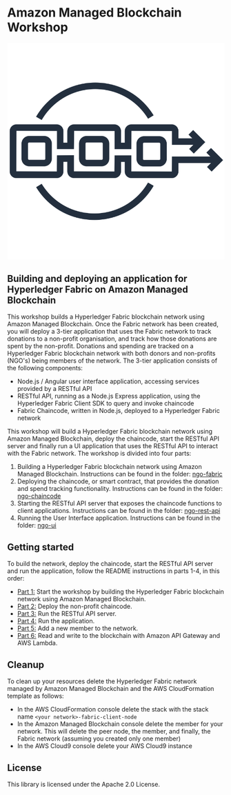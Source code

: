 # Amazon Managed Blockchain Workshop

![Amazon Managed Blockchain](images/AmazonManagedBlockchain.png "Amazon Managed Blockchain")

## Building and deploying an application for Hyperledger Fabric on Amazon Managed Blockchain

This workshop builds a Hyperledger Fabric blockchain network using Amazon Managed Blockchain. Once the Fabric network has been created, you will deploy a 3-tier application that uses the Fabric network to track donations to a non-profit organisation, and track how those donations are spent by the non-profit. Donations 
and spending are tracked on a Hyperledger Fabric blockchain network with both donors and non-profits 
(NGO's) being members of the network. The 3-tier application consists of the following components:

* Node.js / Angular user interface application, accessing services provided by a RESTful API
* RESTful API, running as a Node.js Express application, using the Hyperledger Fabric Client SDK to query 
and invoke chaincode
* Fabric Chaincode, written in Node.js, deployed to a Hyperledger Fabric network

This workshop will build a Hyperledger Fabric blockchain network using Amazon Managed Blockchain, deploy the chaincode,
start the RESTful API server and finally run a UI application that uses the RESTful API to interact with the Fabric
network. The workshop is divided into four parts:

1. Building a Hyperledger Fabric blockchain network using Amazon Managed Blockchain. Instructions can be found in the folder: [ngo-fabric](ngo-fabric)
2. Deploying the chaincode, or smart contract, that provides the donation and spend tracking functionality. Instructions can be found in the folder: [ngo-chaincode](ngo-chaincode)
3. Starting the RESTful API server that exposes the chaincode functions to client applications. Instructions can be found in the folder: [ngo-rest-api](ngo-rest-api)
4. Running the User Interface application. Instructions can be found in the folder: [ngo-ui](ngo-ui)

## Getting started

To build the network, deploy the chaincode, start the RESTful API server and run the application, follow the 
README instructions in parts 1-4, in this order:

* [Part 1:](ngo-fabric/README.md) Start the workshop by building the Hyperledger Fabric blockchain network using Amazon Managed Blockchain.
* [Part 2:](ngo-chaincode/README.md) Deploy the non-profit chaincode. 
* [Part 3:](ngo-rest-api/README.md) Run the RESTful API server. 
* [Part 4:](ngo-ui/README.md) Run the application. 
* [Part 5:](new-member/README.md) Add a new member to the network. 
* [Part 6:](ngo-lambda/README.md) Read and write to the blockchain with Amazon API Gateway and AWS Lambda.

## Cleanup

To clean up your resources delete the Hyperledger Fabric network managed by Amazon Managed Blockchain and the AWS CloudFormation template as follows:

* In the AWS CloudFormation console delete the stack with the stack name `<your network>-fabric-client-node`
* In the Amazon Managed Blockchain console delete the member for your network. This will delete the peer node, the member, and finally, the Fabric network (assuming you created only one member)
* In the AWS Cloud9 console delete your AWS Cloud9 instance

## License

This library is licensed under the Apache 2.0 License. 
